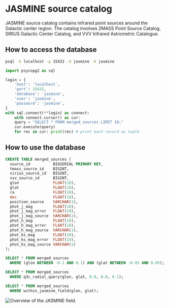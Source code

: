 # JASMINE source catalog

JASMINE source catalog contains infrared point sources around the Galactic center region. The catalog involves 2MASS Point Source Catalog, SIRIUS Galactic Center Catalog, and VVV Infrared Astrometric Catalogue.


## How to access the database

``` sh
psql -h localhost -p 15432 -d jasmine -U jasmine
```

``` python
import psycopg2 as sql

login = {
    'host': 'localhost',
    'port': 15432,
    'database': 'jasmine',
    'user': 'jasmine',
    'password': 'jasmine',
}
with sql.connect(**login) as connect:
    with connect.cursor() as cur:
    query = "SELECT * FROM merged_sources LIMIT 10;"
    cur.execute(query)
    for rec in cur: print(rec) # print each record as tuple
```


## How to use the database

``` sql
CREATE TABLE merged_sources (
  source_id          BIGSERIAL PRIMARY KEY,
  tmass_source_id    BIGINT,
  sirius_source_id   BIGINT,
  vvv_source_id      BIGINT,
  glon               FLOAT(10),
  glat               FLOAT(10),
  ra                 FLOAT(10),
  dec                FLOAT(10),
  position_source    VARCHAR(1),
  phot_j_mag         FLOAT(10),
  phot_j_mag_error   FLOAT(10),
  phot_j_mag_source  VARCHAR(1),
  phot_h_mag         FLOAT(10),
  phot_h_mag_error   FLOAT(10),
  phot_h_mag_source  VARCHAR(1),
  phot_ks_mag        FLOAT(10),
  phot_ks_mag_error  FLOAT(10),
  phot_ks_mag_source VARCHAR(1)
);
```

``` sql
SELECT * FROM merged_sources
  WHERE (glon BETWEEN -0.1 AND 0.1) AND (glat BETWEEN -0.05 AND 0.05);
```

``` sql
SELECT * FROM merged_sources
  WHERE q3c_radial_query(glon, glat, 0.0, 0.0, 0.1);
```

``` sql
SELECT * FROM merged_sources
  WHERE within_jasmine_field(glon, glat);
```

![Overview of the JASMINE field.](./image/jasmine_field.png)
